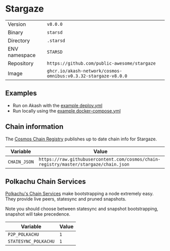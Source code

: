 # Stargaze

| | |
|---|---|
|Version|`v8.0.0`|
|Binary|`starsd`|
|Directory|`.starsd`|
|ENV namespace|`STARSD`|
|Repository|`https://github.com/public-awesome/stargaze`|
|Image|`ghcr.io/akash-network/cosmos-omnibus:v0.3.32-stargaze-v8.0.0`|

## Examples

- Run on Akash with the [example deploy.yml](./deploy.yml)
- Run locally using the [example docker-compose.yml](./docker-compose.yml)

## Chain information

The [Cosmos Chain Registry](https://github.com/cosmos/chain-registry) publishes up to date chain info for Stargaze.

|Variable|Value|
|---|---|
|`CHAIN_JSON`|`https://raw.githubusercontent.com/cosmos/chain-registry/master/stargaze/chain.json`|

## Polkachu Chain Services

[Polkachu's Chain Services](https://www.polkachu.com/) make bootstrapping a node extremely easy. They provide live peers, statesync and pruned snapshots.

Note you should choose between statesync and snapshot bootstrapping, snapshot will take precedence.

|Variable|Value|
|---|---|
|`P2P_POLKACHU`|`1`|
|`STATESYNC_POLKACHU`|`1`|

